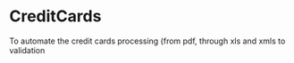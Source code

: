 # CreditCards
To automate the credit cards processing (from pdf, through xls and xmls to validation
